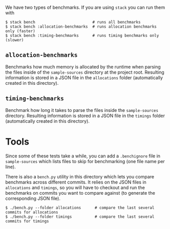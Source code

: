 We have two types of benchmarks. If you are using `stack` you can run them with

```
$ stack bench                         # runs all benchmarks
$ stack bench :allocation-benchmarks  # runs allocation benchmarks only (faster)
$ stack bench :timing-benchmarks      # runs timing benchmarks only (slower)
```

## `allocation-benchmarks`

Benchmarks how much memory is allocated by the runtime when parsing the files inside of the
`sample-sources` directory at the project root. Resulting information is stored in a JSON file in
the `allocations` folder (automatically created in this directory).

## `timing-benchmarks`

Benchmark how long it takes to parse the files inside the `sample-sources` directory. Resulting
information is stored in a JSON file in the `timings` folder (automatically created in this
directory).

# Tools

Since some of these tests take a while, you can add a `.benchignore` file in `sample-sources` which
lists files to skip for benchmarking (one file name per line).

There is also a `bench.py` utility in this directory which lets you compare benchmarks across
different commits. It relies on the JSON files in `allocations` and `timings`, so you will have to
checkout and run the benchmarks on commits you want to compare against (to generate the
corresponding JSON file).

```
$ ./bench.py --folder allocations      # compare the last several commits for allocations
$ ./bench.py --folder timings          # compare the last several commits for timings
```


